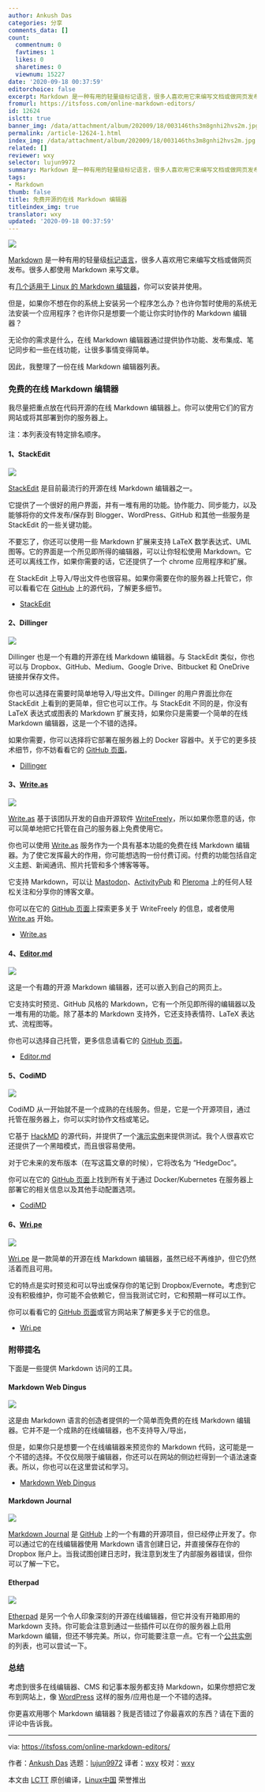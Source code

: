 ```yaml
---
author: Ankush Das
categories: 分享
comments_data: []
count:
  commentnum: 0
  favtimes: 1
  likes: 0
  sharetimes: 0
  viewnum: 15227
date: '2020-09-18 00:37:59'
editorchoice: false
excerpt: Markdown 是一种有用的轻量级标记语言，很多人喜欢用它来编写文档或做网页发布。
fromurl: https://itsfoss.com/online-markdown-editors/
id: 12624
islctt: true
banner_img: /data/attachment/album/202009/18/003146ths3m8gnhi2hvs2m.jpg
permalink: /article-12624-1.html
index_img: /data/attachment/album/202009/18/003146ths3m8gnhi2hvs2m.jpg.thumb.jpg
related: []
reviewer: wxy
selector: lujun9972
summary: Markdown 是一种有用的轻量级标记语言，很多人喜欢用它来编写文档或做网页发布。
tags:
- Markdown
thumb: false
title: 免费开源的在线 Markdown 编辑器
titleindex_img: true
translator: wxy
updated: '2020-09-18 00:37:59'
---
```


![](/data/attachment/album/202009/18/003146ths3m8gnhi2hvs2m.jpg)


[Markdown](https://en.wikipedia.org/wiki/Markdown) 是一种有用的轻量级[标记语言](https://en.wikipedia.org/wiki/Markup_language)，很多人喜欢用它来编写文档或做网页发布。很多人都使用 Markdown 来写文章。


有[几个适用于 Linux 的 Markdown 编辑器](https://itsfoss.com/best-markdown-editors-linux/)，你可以安装并使用。


但是，如果你不想在你的系统上安装另一个程序怎么办？也许你暂时使用的系统无法安装一个应用程序？也许你只是想要一个能让你实时协作的 Markdown 编辑器？


无论你的需求是什么，在线 Markdown 编辑器通过提供协作功能、发布集成、笔记同步和一些在线功能，让很多事情变得简单。


因此，我整理了一份在线 Markdown 编辑器列表。


### 免费的在线 Markdown 编辑器


我尽量把重点放在代码开源的在线 Markdown 编辑器上。你可以使用它们的官方网站或将其部署到你的服务器上。


注：本列表没有特定排名顺序。


#### 1、StackEdit


![](/data/attachment/album/202009/18/003406ul7e637i02l29437.png)


[StackEdit](https://itsfoss.com/stackedit-markdown-editor/) 是目前最流行的开源在线 Markdown 编辑器之一。


它提供了一个很好的用户界面，并有一堆有用的功能。协作能力、同步能力，以及能够将你的文件发布/保存到 Blogger、WordPress、GitHub 和其他一些服务是 StackEdit 的一些关键功能。


不要忘了，你还可以使用一些 Markdown 扩展来支持 LaTeX 数学表达式、UML 图等。它的界面是一个所见即所得的编辑器，可以让你轻松使用 Markdown。它还可以离线工作，如果你需要的话，它还提供了一个 chrome 应用程序和扩展。


在 StackEdit 上导入/导出文件也很容易。如果你需要在你的服务器上托管它，你可以看看它在 [GitHub](https://github.com/benweet/stackedit) 上的源代码，了解更多细节。


* [StackEdit](https://stackedit.io/)


#### 2、Dillinger


![](/data/attachment/album/202009/18/003433n9h960ucxu22v6uz.jpg)


Dillinger 也是一个有趣的开源在线 Markdown 编辑器。与 StackEdit 类似，你也可以与 Dropbox、GitHub、Medium、Google Drive、Bitbucket 和 OneDrive 链接并保存文件。


你也可以选择在需要时简单地导入/导出文件。Dillinger 的用户界面比你在 StackEdit 上看到的更简单，但它也可以工作。与 StackEdit 不同的是，你没有 LaTeX 表达式或图表的 Markdown 扩展支持，如果你只是需要一个简单的在线 Markdown 编辑器，这是一个不错的选择。


如果你需要，你可以选择将它部署在服务器上的 Docker 容器中。关于它的更多技术细节，你不妨看看它的 [GitHub 页面](https://github.com/joemccann/dillinger)。


* [Dillinger](https://dillinger.io/)


#### 3、[Write.as](http://Write.as)


![](/data/attachment/album/202009/18/003449zy4aeumih4pdbpud.jpg)


[Write.as](http://Write.as) 基于该团队开发的自由开源软件 [WriteFreely](https://writefreely.org/)，所以如果你愿意的话，你可以简单地把它托管在自己的服务器上免费使用它。


你也可以使用 [Write.as](http://Write.as) 服务作为一个具有基本功能的免费在线 Markdown 编辑器。为了使它发挥最大的作用，你可能想选购一份付费订阅。付费的功能包括自定义主题、新闻通讯、照片托管和多个博客等等。


它支持 Markdown，可以让 [Mastodon](https://itsfoss.com/mastodon-open-source-alternative-twitter/)、[ActivityPub](https://en.wikipedia.org/wiki/ActivityPub) 和 [Pleroma](https://pleroma.social/) 上的任何人轻松关注和分享你的博客文章。


你可以在它的 [GitHub 页面](https://github.com/writeas/writefreely)上探索更多关于 WriteFreely 的信息，或者使用 [Write.as](http://Write.as) 开始。


* [Write.as](https://write.as/)


#### 4、[Editor.md](http://Editor.md)


![](/data/attachment/album/202009/18/003521l2x5aahgis6phyy8.jpg)


这是一个有趣的开源 Markdown 编辑器，还可以嵌入到自己的网页上。


它支持实时预览、GitHub 风格的 Markdown，它有一个所见即所得的编辑器以及一堆有用的功能。除了基本的 Markdown 支持外，它还支持表情符、LaTeX 表达式、流程图等。


你也可以选择自己托管，更多信息请看它的 [GitHub 页面](https://github.com/pandao/editor.md)。


* [Editor.md](http://editor.md.ipandao.com/en.html)


#### 5、CodiMD


![](/data/attachment/album/202009/18/003552mfhjsh0149ahmqa1.png)


CodiMD 从一开始就不是一个成熟的在线服务。但是，它是一个开源项目，通过托管在服务器上，你可以实时协作文档或笔记。


它基于 [HackMD](https://hackmd.io/) 的源代码，并提供了一个[演示实例](https://demo.codimd.org/)来提供测试。我个人很喜欢它还提供了一个黑暗模式，而且很容易使用。


对于它未来的发布版本（在写这篇文章的时候），它将改名为 “HedgeDoc”。


你可以在它的 [GitHub 页面](https://github.com/codimd/server)上找到所有关于通过 Docker/Kubernetes 在服务器上部署它的相关信息以及其他手动配置选项。


* [CodiMD](https://demo.codimd.org)


#### 6、[Wri.pe](http://Wri.pe)


![](/data/attachment/album/202009/18/003622iem2etmm9ghzxuz2.jpg)


[Wri.pe](http://Wri.pe) 是一款简单的开源在线 Markdown 编辑器，虽然已经不再维护，但它仍然活着而且可用。


它的特点是实时预览和可以导出或保存你的笔记到 Dropbox/Evernote。考虑到它没有积极维护，你可能不会依赖它，但当我测试它时，它和预期一样可以工作。


你可以看看它的 [GitHub 页面](https://github.com/masuidrive/open-wripe)或官方网站来了解更多关于它的信息。


* [Wri.pe](https://wri.pe/)


### 附带提名


下面是一些提供 Markdown 访问的工具。


#### Markdown Web Dingus


![](/data/attachment/album/202009/18/003649e9k2kkifzpkkkk9z.jpg)


这是由 Markdown 语言的创造者提供的一个简单而免费的在线 Markdown 编辑器。它并不是一个成熟的在线编辑器，也不支持导入/导出，


但是，如果你只是想要一个在线编辑器来预览你的 Markdown 代码，这可能是一个不错的选择。不仅仅局限于编辑器，你还可以在网站的侧边栏得到一个语法速查表。所以，你也可以在这里尝试和学习。


* [Markdown Web Dingus](https://daringfireball.net/projects/markdown/dingus)


#### Markdown Journal


![](/data/attachment/album/202009/18/003720hssx8pyf9dxzoxxd.jpg)


[Markdown Journal](https://markdownjournal.com/) 是 [GitHub](https://github.com/maciakl/MarkdownJournal) 上的一个有趣的开源项目，但已经停止开发了。你可以通过它的在线编辑器使用 Markdown 语言创建日记，并直接保存在你的 Dropbox 账户上。当我试图创建日志时，我注意到发生了内部服务器错误，但你可以了解一下它。


#### Etherpad


![](/data/attachment/album/202009/18/003749vm8d3j3fjf8lrg07.png)


[Etherpad](https://etherpad.org/) 是另一个令人印象深刻的开源在线编辑器，但它并没有开箱即用的 Markdown 支持。你可能会注意到通过一些插件可以在你的服务器上启用 Markdown 编辑，但还不够完美。所以，你可能要注意一点。它有一个[公共实例](https://github.com/ether/etherpad-lite/wiki/Sites-that-run-Etherpad-Lite)的列表，也可以尝试一下。


### 总结


考虑到很多在线编辑器、CMS 和记事本服务都支持 Markdown，如果你想把它发布到网站上，像 [WordPress](https://wordpress.com/) 这样的服务/应用也是一个不错的选择。


你更喜欢用哪个 Markdown 编辑器？我是否错过了你最喜欢的东西？请在下面的评论中告诉我。




---


via: <https://itsfoss.com/online-markdown-editors/>


作者：[Ankush Das](https://itsfoss.com/author/ankush/) 选题：[lujun9972](https://github.com/lujun9972) 译者：[wxy](https://github.com/wxy) 校对：[wxy](https://github.com/wxy)


本文由 [LCTT](https://github.com/LCTT/TranslateProject) 原创编译，[Linux中国](https://linux.cn/) 荣誉推出